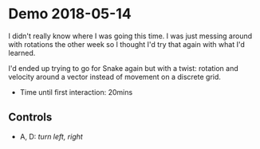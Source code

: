 # Demo 2018-05-14 #

I didn't really know where I was going this time. I was just messing
around with rotations the other week so I thought I'd try that again
with what I'd learned.

I'd ended up trying to go for Snake again but with a twist: rotation
and velocity around a vector instead of movement on a discrete grid.

- Time until first interaction: 20mins

## Controls ##

- A, D: _turn left, right_
